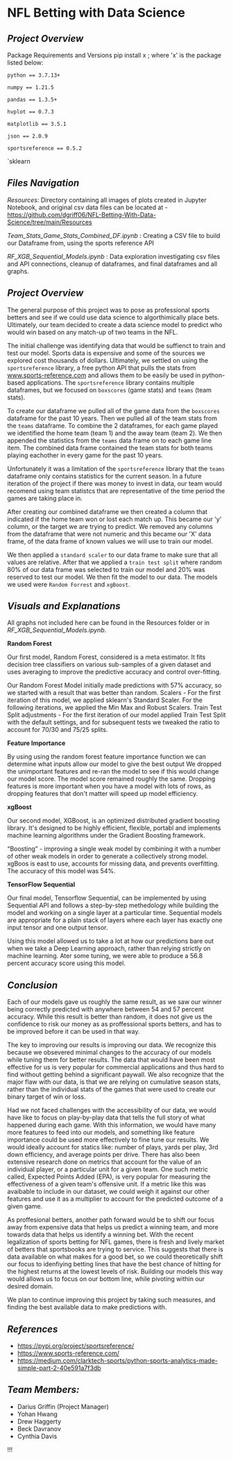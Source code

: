 # NFL Betting with Data Science

## *Project Overview*
Package Requirements and Versions
pip install x ; where 'x' is the package listed below:


`python == 3.7.13+`

`numpy == 1.21.5`

`pandas == 1.3.5+`

`hvplot == 0.7.3`

`matplotlib == 3.5.1`

`json == 2.0.9`

`sportsreference == 0.5.2`

`sklearn


## *Files Navigation*

*Resources:* 
Directory containing all images of plots created in Jupyter Notebook, and original csv data files can be located at - https://github.com/dgriff06/NFL-Betting-With-Data-Science/tree/main/Resources

*Team_Stats_Game_Stats_Combined_DF.ipynb* :
Creating a CSV file to build our Dataframe from, using the sports reference API

*RF_XGB_Sequential_Models.ipynb* :  Data exploration investigating csv files and API connections, cleanup of dataframes, and final dataframes and all graphs.

## *Project Overview*

The general purpose of this project was to pose as professional sports betters and see if we could use data science to algorthimically place bets. Ultimately, our team decided to create a data science model to predict who would win based on any match-up of two teams in the NFL. 

The initial challenge was identifying data that would be suffienct to train and test our model. Sports data is expensive and some of the sources we explored cost thousands of dollars. Ultimately, we settled on using the `sportsreference` library, a free python API that pulls the stats from www.sports-reference.com and allows them to be easily be used in python-based applications. The `sportsreference` library contains multiple dataframes, but we focused on `boxscores` (game stats) and `teams` (team stats). 

To create our dataframe we pulled all of the game data from the `boxscores` dataframe for the past 10 years. Then we pulled all of the team stats from the `teams` dataframe. To combine the 2 dataframes, for each game played we identified the home team (team 1) and the away team (team 2). We then appended the statistics from the `teams` data frame on to each game line item. The combined data frame contained the team stats for both teams playing eachother in every game for the past 10 years. 

Unfortunately it was a limitation of the `sportsreference` library that the `teams` dataframe only contains statistics for the current season. In a future iteration of the project if there was money to invest in data, our team would recomend using team statistcs that are representative of the time period the games are taking place in.  

After creating our combined dataframe we then created a column that indicated if the home team won or lost each match up. This became our 'y' column, or the target we are trying to predict. We removed any columns from the dataframe that were not numeric and this became our 'X' data frame, of the data frame of known values we will use to train our model. 

We then applied a `standard scaler` to our data frame to make sure that all values are relative. After that we applied a `train test split` where random 80% of our data frame was selected to train our model and 20% was reserved to test our model. We then fit the model to our data. The models we used were `Random Forrest` and `xgBoost`. 

## *Visuals and Explanations*

All graphs not included here can be found in the Resources folder or in *RF_XGB_Sequential_Models.ipynb*.

**Random Forest**

Our first model, Random Forest, considered is a meta estimator. It fits decision tree classifiers on various sub-samples of a given dataset and uses averaging to improve the predictive accuracy and control over-fitting. 

Our Random Forest Model initially made predictions with 57% accuracy, so we started with a result that was better than random.
Scalers - For the first iteration of this model, we applied sklearn's Standard Scaler. For the following iterations, we applied the Min Max and Robust Scalers. 
Train Test Split adjustments - For the first iteration of our model applied Train Test Split with the default settings, and for subsequent tests we  tweaked the ratio to account for 70/30 and 75/25 splits.

 **Feature Importance**

By using using the random forest feature importance function we can determine what inputs allow our model to give the best output
We dropped the unimportant features and re-ran the model to see if this would change our model score. 
The model score remained roughly the same. Dropping features is more important when you have a model with lots of rows, as dropping features that don't matter will speed up model efficiency. 

**xgBoost**

Our second model, XGBoost, is an optimized distributed gradient boosting library. It's designed to be highly efficient, flexible, portabl and implements machine learning algorithms under the Gradient Boosting framework.

“Boosting” - improving a single weak model by combining it with a number of other weak models in order to generate a collectively strong model. xgBoos is east to use, accounts for missing data, and prevents overfitting. The accuracy of this model was 54%. 

**TensorFlow Sequential**

Our final model, Tensorflow Sequential, can be implemented by using Sequential API and follows a step-by-step methedology while building the model and working on a single layer at a particular time. Sequential models are appropriate for a plain stack of layers where each layer has exactly one input tensor and one output tensor. 

Using this model allowed us to take a lot at how our predictions bare out when we take a Deep Learning approach, rather than relying strictly on machine learning. Ater some tuning, we were able to produce a 56.8 percent accuracy score using this model. 


## *Conclusion*

Each of our models gave us roughly the same result, as we saw our winner being correctly predicted with anywhere between 54 and 57 percent accuracy. While this result is better than random, it does not give us the confidence to risk our money as as proffessional sports betters, and has to be improved before it can be used in that way. 

The key to improving our results is improving our data. We recognize this because we obsevered minimal changes to the accuracy of our models while tuning them for better results. The data that would have been most effective for us is very popular for commercial applications and thus hard to find without getting behind a significant paywall. We also recognize that the major flaw with our data, is that we are relying on cumulative season stats, rather than the individual stats of the games that were used to create our binary target of win or loss.

Had we not faced challenges with the accessibility of our data, we would have like to focus on play-by-play data that tells the full story of what happened during each game. With this information, we would have many more features to feed into our models, and something like feature importance could be used more effectively to fine tune our results. We would ideally account for statics like: number of plays, yards per play, 3rd down efficiency, and average points per drive. There has also been extensive research done on metrics that account for the value of an individual player, or a particular unit for a given team. One such metric called, Expected Points Added (EPA), is very popular for measuring the effectiveness of a given team's offensive unit. If a metric like this was avaibable to include in our dataset, we could weigh it against our other features and use it as a multiplier to account for the predicted outcome of a given game. 

As proffesional betters, another path forward would be to shift our focus away from expensive data that helps us predict a winning team, and more towards data that helps us identify a winning bet. With the recent legalization of sports betting for NFL games, there is fresh and lively market of betters that sportsbooks are trying to service. This suggests that there is data available on what makes for a good bet, so we could theoretically shift our focus to idenfiying betting lines that have the best chance of hitting for the highest returns at the lowest levels of risk. Building our models this way would allows us to focus on our bottom line, while pivoting within our desired domain.

We plan to continue improving this project by taking such measures, and finding the best available data to make predictions with. 

## *References*
- https://pypi.org/project/sportsreference/
- https://www.sports-reference.com/
- https://medium.com/clarktech-sports/python-sports-analytics-made-simple-part-2-40e591a7f3db


## *Team Members:*
- Darius Griffin (Project Manager)
- Yohan Hwang
- Drew Haggerty
- Beck Davranov
- Cynthia Davis

!!!